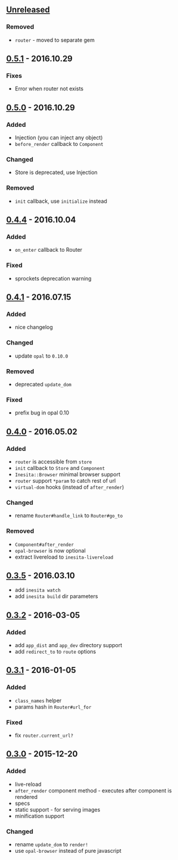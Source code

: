 ## [Unreleased]

### Removed
 - `router` - moved to separate gem


## [0.5.1] - 2016.10.29

### Fixes
- Error when router not exists


## [0.5.0] - 2016.10.29

### Added
- Injection (you can inject any object)
- `before_render` callback to `Component`

### Changed
- Store is deprecated, use Injection

### Removed
- `init` callback, use `initialize` instead


## [0.4.4] - 2016.10.04

### Added
- `on_enter` callback to Router

### Fixed
- sprockets deprecation warning


## [0.4.1] - 2016.07.15

### Added
- nice changelog

### Changed
- update `opal` to `0.10.0`

### Removed
- deprecated `update_dom`

### Fixed
- prefix bug in opal 0.10


## [0.4.0] - 2016.05.02

### Added
- `router` is accessible from `store`
- `init` callback to `Store` and `Component`
- `Inesita::Browser` minimal browser support
- `router` support `*param` to catch rest of url
- `virtual-dom` hooks (instead of `after_render`)

### Changed
- rename `Router#handle_link` to `Router#go_to`

### Removed
- `Component#after_render`
- `opal-browser` is now optional
- extract livereload to `inesita-livereload`


## [0.3.5] - 2016.03.10
- add `inesita watch`
- add `inesita build` dir parameters


## [0.3.2] - 2016-03-05

### Added
- add `app_dist` and `app_dev` directory support
- add `redirect_to` to `route` options


## [0.3.1] - 2016-01-05

### Added
- `class_names` helper
- params hash in `Router#url_for`

### Fixed
- fix `router.current_url?`


## [0.3.0] - 2015-12-20

### Added
- live-reload
- `after_render` component method - executes after component is rendered
- specs
- static support - for serving images
- minification support

### Changed
- rename `update_dom` to `render!`
- use `opal-browser` instead of pure javascript

[Unreleased]: https://github.com/inesita-rb/inesita/compare/v0.5.1...HEAD
[0.5.1]: https://github.com/inesita-rb/inesita/compare/v0.5.0...v0.5.1
[0.5.0]: https://github.com/inesita-rb/inesita/compare/v0.4.1...v0.5.0
[0.4.4]: https://github.com/inesita-rb/inesita/compare/v0.4.1...v0.4.4
[0.4.1]: https://github.com/inesita-rb/inesita/compare/v0.4.0...v0.4.1
[0.4.0]: https://github.com/inesita-rb/inesita/compare/v0.3.5...v0.4.0
[0.4.0]: https://github.com/inesita-rb/inesita/compare/v0.3.5...v0.4.0
[0.3.5]: https://github.com/inesita-rb/inesita/compare/v0.3.2...v0.3.5
[0.3.2]: https://github.com/inesita-rb/inesita/compare/v0.3.1...v0.3.2
[0.3.1]: https://github.com/inesita-rb/inesita/compare/v0.3.0...v0.3.1
[0.3.0]: https://github.com/inesita-rb/inesita/compare/v0.0.0...v0.3.1
